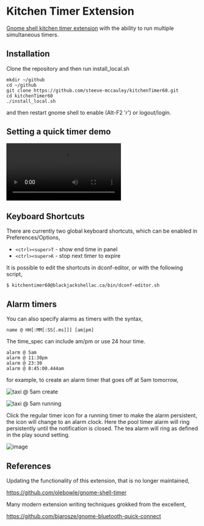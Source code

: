 # Kitchen Timer Extension

[Gnome shell kitchen timer extension](https://extensions.gnome.org/extension/3955/kitchen-timer/) with the ability to run multiple simultaneous timers.

## Installation

Clone the repository and then run install_local.sh

```
mkdir ~/github
cd ~/github
git clone https://github.com/steeve-mccauley/kitchenTimer60.git
cd kitchenTimer60
./install_local.sh
```

and then restart gnome shell to enable (Alt-F2 'r') or logout/login.

## Setting a quick timer demo

![quick timer demo](https://raw.githubusercontent.com/blackjackshellac/kitchenTimer/main/img/quick_timers_panel_menu_stop_delete.webm)

## Keyboard Shortcuts

There are currently two global keyboard shortcuts, which can be enabled in Preferences/Options,

* `<ctrl><super>T` - show end time in panel
* `<ctrl><super>K` - stop next timer to expire

It is possible to edit the shortcuts in dconf-editor, or with the following script,

```
$ kitchentimer60@blackjackshellac.ca/bin/dconf-editor.sh
```

## Alarm timers

You can also specify alarms as timers with the syntax,

```
name @ HH[:MM[:SS[.ms]]] [am|pm]
```

The time_spec can include am/pm or use 24 hour time.

```
alarm @ 5am
alarm @ 11:30pm
alarm @ 23:30
alarm @ 8:45:00.444am
```

for example, to create an alarm timer that goes off at 5am tomorrow,

![taxi @ 5am create](https://github.com/blackjackshellac/kitchenTimer/blob/main/img/taxi_at_5am_quick.png)

![taxi @ 5am running](https://github.com/blackjackshellac/kitchenTimer/blob/main/img/taxi_at_5am_running.png)

Click the regular timer icon for a running timer to make the alarm persistent, the icon will change to an alarm clock.  Here the pool timer alarm will ring persistently until the notification is closed.  The tea alarm will ring as defined in the play sound setting.

![image](https://user-images.githubusercontent.com/825403/118677121-ff08ac00-b7c9-11eb-9259-b19ed468b44c.png)

## References

Updating the functionality of this extension, that is no longer maintained,

https://github.com/olebowle/gnome-shell-timer

Many modern extension writing techniques grokked from the excellent,

https://github.com/bjarosze/gnome-bluetooth-quick-connect

